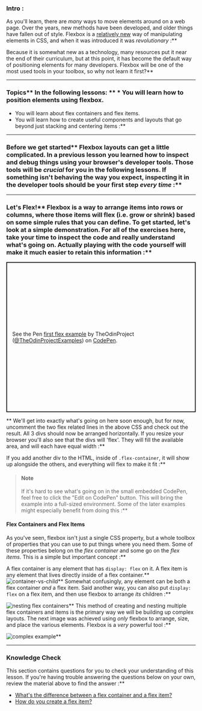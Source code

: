 ### Intro :
>
As you'll learn, there are _many_ ways to move elements around on a web page. Over the years, new methods have been developed, and older things have fallen out of style. Flexbox is a [relatively new](https://medium.com/@BennyOgidan/history-of-css-grid-and-css-flexbox-658ae6cfe6d2) way of manipulating elements in CSS, and when it was introduced it was _revolutionary_ :**

Because it is somewhat new as a technology, many resources put it near the end of their curriculum, but at this point, it has become the default way of positioning elements for many developers. Flexbox will be one of the most used tools in your toolbox, so why not learn it first?** 

---


### Topics** In the following lessons: ** * You will learn how to position elements using flexbox.
* You will learn about flex containers and flex items.
* You will learn how to create useful components and layouts that go beyond just stacking and centering items :**



---


### Before we get started** Flexbox layouts can get a little complicated. In a previous lesson you learned how to inspect and debug things using your browser's developer tools. Those tools will be _crucial_ for you in the following lessons. If something isn't behaving the way you expect, inspecting it in the developer tools should be your first step _every time_ :**



---


### Let's Flex!** Flexbox is a way to arrange items into rows or columns, where those items will flex (i.e. grow or shrink) based on some simple rules that you can define. To get started, let's look at a simple demonstration. For all of the exercises here, take your time to inspect the code and really understand what's going on. Actually playing with the code yourself will make it much easier to retain this information :**

<p class="codepen" data-height="400" data-default-tab="html,result" data-slug-hash="QWgNxrp" data-editable="true" data-user="TheOdinProjectExamples" style="height: 400px; box-sizing: border-box; display: flex; align-items: center; justify-content: center; border: 2px solid; margin: 1em 0; padding: 1em;">
  <span>See the Pen <a href="https://codepen.io/TheOdinProjectExamples/pen/QWgNxrp">
  first flex example</a> by TheOdinProject (<a href="https://codepen.io/TheOdinProjectExamples">@TheOdinProjectExamples</a>)
  on <a href="https://codepen.io">CodePen</a>.</span>

</p>

<script async src="https://cpwebassets.codepen.io/assets/embed/ei.js"></script>** We'll get into exactly what's going on here soon enough, but for now, uncomment the two flex related lines in the above CSS and check out the result. All 3 divs should now be arranged horizontally. If you resize your browser you'll also see that the divs will 'flex'. They will fill the available area, and will each have equal width :**

If you add another div to the HTML, inside of `.flex-container`, it will show up alongside the others, and everything will flex to make it fit :**

> ####  Note
> If it's hard to see what's going on in the small embedded CodePen, feel free to click the "Edit on CodePen" button. This will bring the example into a full-sized environment. Some of the later examples might especially benefit from doing this :**


####  Flex Containers and Flex Items
As you've seen, flexbox isn't just a single CSS property, but a whole toolbox of properties that you can use to put things where you need them. Some of these properties belong on the _flex container_ and some go on the _flex items_. This is a simple but important concept :**

<span id="flex-container-item-knowledge-check">A flex container is any element that has `display: flex` on it. A flex item is any element that lives directly inside of a flex container.</span>** <span id="how-to-create-flex-item-knowledge-check">![container-vs-child](https://cdn.statically.io/gh/TheOdinProject/curriculum/495704c6eb6bf33bc927534f231533a82b27b2ac/html_css/v2/foundations/flexbox/imgs/03.png)</span>** Somewhat confusingly, any element can be both a flex container _and_ a flex item. Said another way, you can also put `display: flex` on a flex item, and then use flexbox to arrange _its_ children :**

![nesting flex containers](https://cdn.statically.io/gh/TheOdinProject/curriculum/495704c6eb6bf33bc927534f231533a82b27b2ac/html_css/v2/foundations/flexbox/imgs/04.png)** This method of creating and nesting multiple flex containers and items is the primary way we will be building up complex layouts. The next image was achieved using _only_ flexbox to arrange, size, and place the various elements. Flexbox is a _very_ powerful tool :**

![complex example](https://cdn.statically.io/gh/TheOdinProject/curriculum/495704c6eb6bf33bc927534f231533a82b27b2ac/html_css/v2/foundations/flexbox/imgs/05.png)** 

---


### Knowledge Check
This section contains questions for you to check your understanding of this lesson. If you're having trouble answering the questions below on your own, review the material above to find the answer :**



* <a class="knowledge-check-link" href="#flex-container-item-knowledge-check">What's the difference between a flex container and a flex item?</a>
* <a class="knowledge-check-link" href="#how-to-create-flex-item-knowledge-check">How do you create a flex item?</a>
